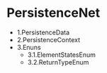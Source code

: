 # PersistenceNet

<ul>
  <li>1.PersistenceData</li>
  <li>2.PersistenceContext</li>
  <li>
    3.Enuns
    <ul>
      <li>3.1.ElementStatesEnum </li>
      <li>3.2.ReturnTypeEnum </li>
    </ul>
  </li>
</ul>

